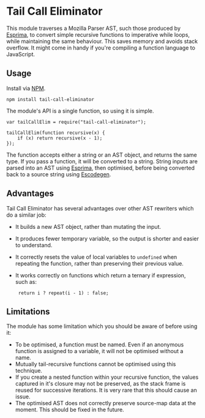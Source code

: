 Tail Call Eliminator
====================

This module traverses a Mozilla Parser AST, such those produced by [Esprima](http://esprima.org/), to convert simple recursive functions to imperative while loops, while maintaining the same behaviour. This saves memory and avoids stack overflow. It might come in handy if you're compiling a function language to JavaScript.

Usage
-----
Install via [NPM](https://www.npmjs.org/package/tail-call-eliminator).

    npm install tail-call-eliminator

The module's API is a single function, so using it is simple.

	var tailCallElim = require("tail-call-eliminator");

	tailCallElim(function recursive(x) {
		if (x) return recursive(x - 1);
	});

The function accepts either a string or an AST object, and returns the same type. If you pass a function, it will be converted to a string. String inputs are parsed into an AST using [Esprima](http://esprima.org/), then optimised, before being converted back to a source string using [Escodegen](https://github.com/Constellation/escodegen).

Advantages
----------
Tail Call Eliminator has several advantages over other AST rewriters which do a similar job:

 - It builds a new AST object, rather than mutating the input.
 - It produces fewer temporary variable, so the output is shorter and easier to understand.
 - It correctly resets the value of local variables to `undefined` when repeating the function,
   rather than preserving their previous value.
 - It works correctly on functions which return a ternary if expression, such as:

        return i ? repeat(i - 1) : false;

Limitations
-----------
The module has some limitation which you should be aware of before using it:

 - To be optimised, a function must be named. Even if an anonymous function is assigned to a variable, it will not be optimised without a name.
 - Mutually tail-recursive functions cannot be optimised using this technique.
 - If you create a nested function within your recursive function, the values captured in it's closure may not be preserved, as the stack frame is reused for successive iterations. It is very rare that this should cause an issue.
 - The optimised AST does not correctly preserve source-map data at the moment. This should be fixed in the future.